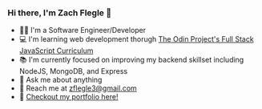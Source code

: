 ### Hi there, I'm Zach Flegle 👋

* :man_technologist: I'm a Software Engineer/Developer
* :computer: I'm learning web development thorugh [The Odin Project's Full Stack JavaScript Curriculum](https://www.theodinproject.com/paths)
* :books: I'm currently focused on improving my backend skillset including NodeJS, MongoDB, and Express
* 💬 Ask me about anything
* :incoming_envelope: Reach me at zflegle3@gmail.com
* :open_file_folder: [Checkout my portfolio here!](https://zflegle3.github.io/portfolio-22/)
 

<!--
**zflegle3/zflegle3** is a ✨ _special_ ✨ repository because its `README.md` (this file) appears on your GitHub profile.

Here are some ideas to get you started:

- 🔭 I’m currently working on ...
- 🌱 I’m currently learning ...
- 👯 I’m looking to collaborate on ...
- 🤔 I’m looking for help with ...
- 💬 Ask me about ...
- 📫 How to reach me: ...
- 😄 Pronouns: ...
- ⚡ Fun fact: ...
-->
